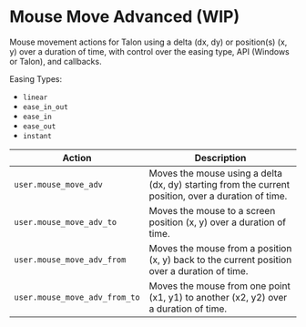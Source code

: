 # Mouse Move Advanced (WIP)

Mouse movement actions for Talon using a delta (dx, dy) or position(s) (x, y) over a duration of time, with control over the easing type, API (Windows or Talon), and callbacks.

Easing Types:
- `linear`
- `ease_in_out`
- `ease_in`
- `ease_out`
- `instant`

| **Action** | **Description** |
|------------|-----------------|
| `user.mouse_move_adv` | Moves the mouse using a delta (dx, dy) starting from the current position, over a duration of time. |
| `user.mouse_move_adv_to` | Moves the mouse to a screen position (x, y) over a duration of time. |
| `user.mouse_move_adv_from` | Moves the mouse from a position (x, y) back to the current position over a duration of time. |
| `user.mouse_move_adv_from_to` | Moves the mouse from one point (x1, y1) to another (x2, y2) over a duration of time. |